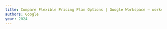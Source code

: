 ```yaml
---
title: Compare Flexible Pricing Plan Options | Google Workspace — workspace.google.com
authors: Google
year: 2024
---
```


